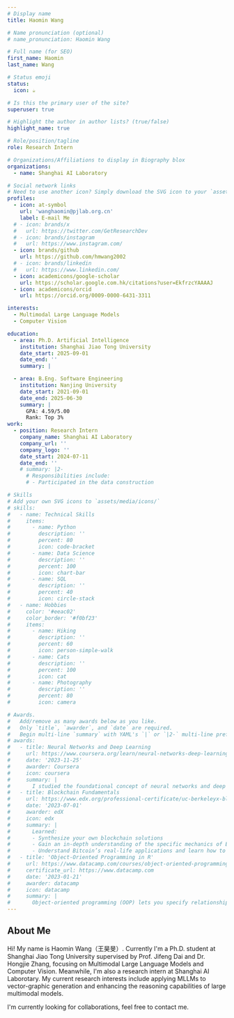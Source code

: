 ```yaml
---
# Display name
title: Haomin Wang

# Name pronunciation (optional)
# name_pronunciation: Haomin Wang

# Full name (for SEO)
first_name: Haomin
last_name: Wang

# Status emoji
status:
  icon: ☕️

# Is this the primary user of the site?
superuser: true

# Highlight the author in author lists? (true/false)
highlight_name: true

# Role/position/tagline
role: Research Intern

# Organizations/Affiliations to display in Biography blox
organizations:
  - name: Shanghai AI Laboratory

# Social network links
# Need to use another icon? Simply download the SVG icon to your `assets/media/icons/` folder.
profiles:
  - icon: at-symbol
    url: 'wanghaomin@pjlab.org.cn'
    label: E-mail Me
  # - icon: brands/x
  #   url: https://twitter.com/GetResearchDev
  # - icon: brands/instagram
  #   url: https://www.instagram.com/
  - icon: brands/github
    url: https://github.com/hmwang2002
  # - icon: brands/linkedin
  #   url: https://www.linkedin.com/
  - icon: academicons/google-scholar
    url: https://scholar.google.com.hk/citations?user=EkfrzcYAAAAJ
  - icon: academicons/orcid
    url: https://orcid.org/0009-0000-6431-3311

interests:
  - Multimodal Large Language Models
  - Computer Vision

education:
  - area: Ph.D. Artificial Intelligence
    institution: Shanghai Jiao Tong University
    date_start: 2025-09-01
    date_end: ''
    summary: |

  - area: B.Eng. Software Engineering
    institution: Nanjing University
    date_start: 2021-09-01
    date_end: 2025-06-30
    summary: |
      GPA: 4.59/5.00
      Rank: Top 3%
work:
  - position: Research Intern
    company_name: Shanghai AI Laboratory
    company_url: ''
    company_logo: ''
    date_start: 2024-07-11
    date_end: ''
    # summary: |2-
      # Responsibilities include:
      # - Participated in the data construction 

# Skills
# Add your own SVG icons to `assets/media/icons/`
# skills:
#   - name: Technical Skills
#     items:
#       - name: Python
#         description: ''
#         percent: 80
#         icon: code-bracket
#       - name: Data Science
#         description: ''
#         percent: 100
#         icon: chart-bar
#       - name: SQL
#         description: ''
#         percent: 40
#         icon: circle-stack
#   - name: Hobbies
#     color: '#eeac02'
#     color_border: '#f0bf23'
#     items:
#       - name: Hiking
#         description: ''
#         percent: 60
#         icon: person-simple-walk
#       - name: Cats
#         description: ''
#         percent: 100
#         icon: cat
#       - name: Photography
#         description: ''
#         percent: 80
#         icon: camera

# Awards.
#   Add/remove as many awards below as you like.
#   Only `title`, `awarder`, and `date` are required.
#   Begin multi-line `summary` with YAML's `|` or `|2-` multi-line prefix and indent 2 spaces below.
# awards:
#   - title: Neural Networks and Deep Learning
#     url: https://www.coursera.org/learn/neural-networks-deep-learning
#     date: '2023-11-25'
#     awarder: Coursera
#     icon: coursera
#     summary: |
#       I studied the foundational concept of neural networks and deep learning. By the end, I was familiar with the significant technological trends driving the rise of deep learning; build, train, and apply fully connected deep neural networks; implement efficient (vectorized) neural networks; identify key parameters in a neural network’s architecture; and apply deep learning to your own applications.
#   - title: Blockchain Fundamentals
#     url: https://www.edx.org/professional-certificate/uc-berkeleyx-blockchain-fundamentals
#     date: '2023-07-01'
#     awarder: edX
#     icon: edx
#     summary: |
#       Learned:
#       - Synthesize your own blockchain solutions
#       - Gain an in-depth understanding of the specific mechanics of Bitcoin
#       - Understand Bitcoin’s real-life applications and learn how to attack and destroy Bitcoin, Ethereum, smart contracts and Dapps, and alternatives to Bitcoin’s Proof-of-Work consensus algorithm
#   - title: 'Object-Oriented Programming in R'
#     url: https://www.datacamp.com/courses/object-oriented-programming-with-s3-and-r6-in-r
#     certificate_url: https://www.datacamp.com
#     date: '2023-01-21'
#     awarder: datacamp
#     icon: datacamp
#     summary: |
#       Object-oriented programming (OOP) lets you specify relationships between functions and the objects that they can act on, helping you manage complexity in your code. This is an intermediate level course, providing an introduction to OOP, using the S3 and R6 systems. S3 is a great day-to-day R programming tool that simplifies some of the functions that you write. R6 is especially useful for industry-specific analyses, working with web APIs, and building GUIs.
---
```


## About Me

Hi! My name is Haomin Wang（王昊旻）. Currently I'm a Ph.D. student at Shanghai Jiao Tong University supervised by Prof. Jifeng Dai and Dr. Hongjie Zhang, focusing on Multimodal Large Language Models and Computer Vision. Meanwhile, I'm also a research intern at Shanghai AI Laborotary. 
My current research interests include applying MLLMs to vector-graphic generation and enhancing the reasoning capabilities of large multimodal models.

I'm currently looking for collaborations, feel free to contact me.